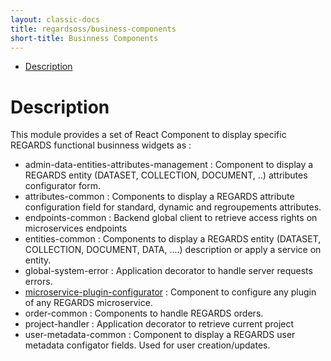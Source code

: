 ```yaml
---
layout: classic-docs
title: regardsoss/business-components
short-title: Businness Components
---
```


<!-- START doctoc generated TOC please keep comment here to allow auto update -->
<!-- DON'T EDIT THIS SECTION, INSTEAD RE-RUN doctoc TO UPDATE -->


- [Description](#description)

<!-- END doctoc generated TOC please keep comment here to allow auto update -->

# Description

This module provides a set of React Component to display specific REGARDS functional businness widgets as :
 - admin-data-entities-attributes-management : Component to display a REGARDS entity (DATASET, COLLECTION, DOCUMENT, ..) attributes configurator form. 
 - attributes-common : Components to display a REGARDS attribute configuration field for standard, dynamic and regroupements attributes.
 - endpoints-common : Backend global client to retrieve access rights on microservices endpoints 
 - entities-common : Components to display a REGARDS entity (DATASET, COLLECTION, DOCUMENT, DATA, ....) description or apply a service on entity.
 - global-system-error : Application decorator to handle server requests errors.
 - [microservice-plugin-configurator](/frontend/components/business/microservice-plugin-configurator/) : Component to configure any plugin of any REGARDS microservice. 
 - order-common : Components to handle REGARDS orders.
 - project-handler : Application decorator to retrieve current project 
 - user-metadata-common : Component to display a REGARDS user metadata configator fields. Used for user creation/updates.
 